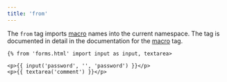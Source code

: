 ```yaml
---
title: 'from'
---
```


The `from` tag imports [macro](/docs/canvas/tags/macro) names into the current namespace. The tag is documented in detail in the documentation for the [macro](/docs/canvas/tags/macro) tag.

```canvas {% process=false>
{% from 'forms.html' import input as input, textarea>

<p>{{ input('password', '', 'password') }}</p>
<p>{{ textarea('comment') }}</p>
```
